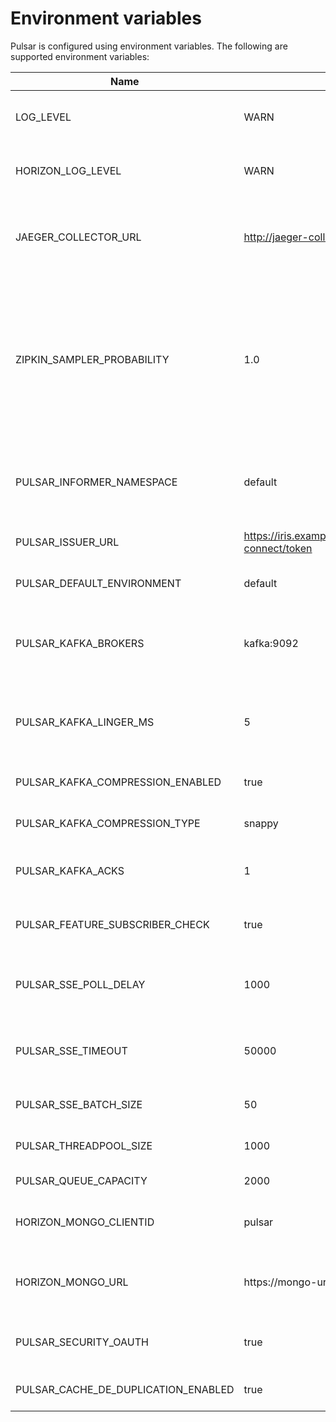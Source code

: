 <!--
Copyright 2024 Deutsche Telekom IT GmbH

SPDX-License-Identifier: Apache-2.0
-->

# Environment variables
Pulsar is configured using environment variables. The following are supported environment variables:

| Name                                | Default                                                                    | Description                                                                                                                                                                          |
|-------------------------------------|----------------------------------------------------------------------------|--------------------------------------------------------------------------------------------------------------------------------------------------------------------------------------|
| LOG_LEVEL                           | WARN                                                                       | Specifies the logging level for general application logs                                                                                                                             |
| HORIZON_LOG_LEVEL                   | WARN                                                                       | Specifies the logging level for Horizon-related logs                                                                                                                                 |
| JAEGER_COLLECTOR_URL                | http://jaeger-collector.example.com:9411                                   | The URL endpoint for the Jaeger collector, which is used for distributed tracing                                                                                                     |
| ZIPKIN_SAMPLER_PROBABILITY          | 1.0                                                                        | Configures the probability of a trace being sampled for Zipkin. A value of 1.0 means all traces are sampled, while 0.0 means no traces are sampled. This affects distributed tracing |
| PULSAR_INFORMER_NAMESPACE           | default                                                                    | The Kubernetes namespace from which the EventSubscription CRD is being polled                                                                                                        |
| PULSAR_ISSUER_URL                   | https://iris.example.com/auth/realms/default/protocol/openid-connect/token | The issuer(s) that are trusted by Pulsar                                                                                                                                             |
| PULSAR_DEFAULT_ENVIRONMENT          | default                                                                    | The default environment setting for Pulsar                                                                                                                                           |
| PULSAR_KAFKA_BROKERS                | kafka:9092                                                                 | Indicates that the Kafka brokers are expected to be available at the address 'kafka' on port '9092'                                                                                  |
| PULSAR_KAFKA_LINGER_MS              | 5                                                                          | How long the Kafka waits for other records before transmissing the batch (Reference)                                                                                                 |
| PULSAR_KAFKA_COMPRESSION_ENABLED    | true                                                                       | If events send to Kafka should be compressed                                                                                                                                         |
| PULSAR_KAFKA_COMPRESSION_TYPE       | snappy                                                                     | The compression type used to compress events                                                                                                                                         |
| PULSAR_KAFKA_ACKS                   | 1                                                                          | How often the events needs to be acknowledge by Kafka                                                                                                                                |
| PULSAR_FEATURE_SUBSCRIBER_CHECK     | true                                                                       | Specifies whether the Pulsar feature subscriber check is enabled                                                                                                                     |
| PULSAR_SSE_POLL_DELAY               | 1000                                                                       | The delay, in milliseconds, for Server-Sent Events (SSE) polling                                                                                                                     |
| PULSAR_SSE_TIMEOUT                  | 50000                                                                      | The timeout, in milliseconds, for Server-Sent Events (SSE) connections                                                                                                               |
| PULSAR_SSE_BATCH_SIZE               | 50                                                                         | The batch size for processing messages                                                                                                                                               |
| PULSAR_THREADPOOL_SIZE              | 1000                                                                       | The size of the thread pool used by Pulsar                                                                                                                                           |
| PULSAR_QUEUE_CAPACITY               | 2000                                                                       | The capacity of the Pulsar queue                                                                                                                                                     |
| HORIZON_MONGO_CLIENTID              | pulsar                                                                     | The clientId used for communication with MongoDB                                                                                                                                     |
| HORIZON_MONGO_URL                   | https://mongo-url                                                          | The URL of the MongoDB instance used by the Horizon application                                                                                                                      |
| PULSAR_SECURITY_OAUTH               | true                                                                       | Specifies whether OAuth-based security is enabled in Pulsar                                                                                                                          |
| PULSAR_CACHE_DE_DUPLICATION_ENABLED | true                                                                       | If true, enables cache de-duplication                                                                                                                                                |